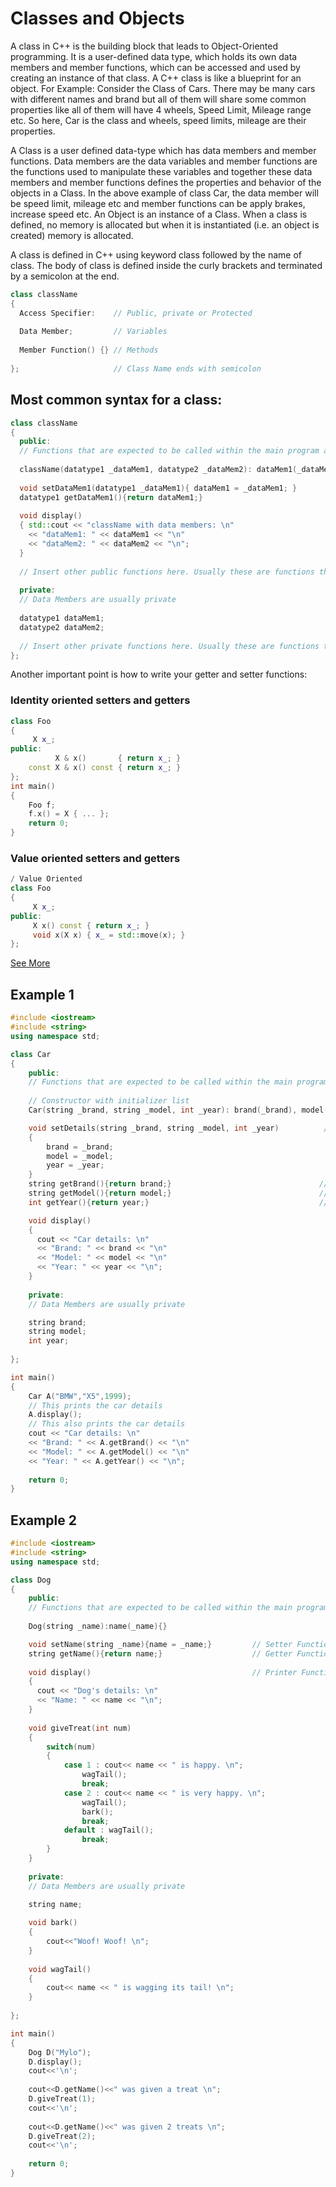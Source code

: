 # Classes and Objects

A class in C++ is the building block that leads to Object-Oriented programming. It is a user-defined data type, which holds its own data members and member functions, which can be accessed and used by creating an instance of that class. A C++ class is like a blueprint for an object.
For Example: Consider the Class of Cars. There may be many cars with different names and brand but all of them will share some common properties like all of them will have 4 wheels, Speed Limit, Mileage range etc. So here, Car is the class and wheels, speed limits, mileage are their properties.

A Class is a user defined data-type which has data members and member functions.
Data members are the data variables and member functions are the functions used to manipulate these variables and together these data members and member functions defines the properties and behavior of the objects in a Class.
In the above example of class Car, the data member will be speed limit, mileage etc and member functions can be apply brakes, increase speed etc.
An Object is an instance of a Class. When a class is defined, no memory is allocated but when it is instantiated (i.e. an object is created) memory is allocated.

A class is defined in C++ using keyword class followed by the name of class. The body of class is defined inside the curly brackets and terminated by a semicolon at the end.

```c++
class className
{
  Access Specifier:    // Public, private or Protected
  
  Data Member;         // Variables
  
  Member Function() {} // Methods
  
};                     // Class Name ends with semicolon
```

## Most common syntax for a class:

```c++
class className
{
  public:                                                                  
  // Functions that are expected to be called within the main program are generally public
  
  className(datatype1 _dataMem1, datatype2 _dataMem2): dataMem1(_dataMem1), dataMem2(_dataMem2) {}       // Constructor with initializer list
  
  void setDataMem1(datatype1 _dataMem1){ dataMem1 = _dataMem1; }             // Setter Function
  datatype1 getDataMem1(){return dataMem1;}                                  // Getter Function
  
  void display()                                                            // Printer Function
  { std::cout << "className with data members: \n"
    << "dataMem1: " << dataMem1 << "\n"
    << "dataMem2: " << dataMem2 << "\n";
  }
  
  // Insert other public functions here. Usually these are functions that require user interaction/input.
  
  private:
  // Data Members are usually private
  
  datatype1 dataMem1;                                                       
  datatype2 dataMem2;
  
  // Insert other private functions here. Usually these are functions that do not require user interaction/input.
};
```

Another important point is how to write your getter and setter functions:

### Identity oriented setters and getters
```c++
class Foo
{
     X x_;
public:
          X & x()       { return x_; }
    const X & x() const { return x_; }
};
int main()
{
    Foo f;
    f.x() = X { ... };
    return 0;
}
```
### Value oriented setters and getters
```c++
/ Value Oriented
class Foo
{
     X x_;
public:
     X x() const { return x_; }
     void x(X x) { x_ = std::move(x); }
};
```
[See More](https://stackoverflow.com/questions/51615363/how-to-write-c-getters-and-setters)

## Example 1

```c++
#include <iostream>
#include <string>
using namespace std;

class Car
{
    public:
    // Functions that are expected to be called within the main program are generally public
  
    // Constructor with initializer list
    Car(string _brand, string _model, int _year): brand(_brand), model(_model), year(_year) {}

    void setDetails(string _brand, string _model, int _year)          // Setter Function
    {
        brand = _brand;
        model = _model;
        year = _year;
    }
    string getBrand(){return brand;}                                 // Getter Function
    string getModel(){return model;}                                 // Getter Function
    int getYear(){return year;}                                      // Getter Function

    void display()                                                      // Printer Function
    {
      cout << "Car details: \n"
      << "Brand: " << brand << "\n"
      << "Model: " << model << "\n"
      << "Year: " << year << "\n";
    }
  
    private:
    // Data Members are usually private

    string brand;
    string model;
    int year;
    
};

int main()
{
    Car A("BMW","X5",1999);
    // This prints the car details
    A.display();
    // This also prints the car details
    cout << "Car details: \n"
    << "Brand: " << A.getBrand() << "\n"
    << "Model: " << A.getModel() << "\n"
    << "Year: " << A.getYear() << "\n";
    
    return 0;
}
```
## Example 2
```c++
#include <iostream>
#include <string>
using namespace std;

class Dog
{
    public:
    // Functions that are expected to be called within the main program are generally public
  
    Dog(string _name):name(_name){}

    void setName(string _name){name = _name;}         // Setter Function
    string getName(){return name;}                    // Getter Function
    
    void display()                                    // Printer Function
    {
      cout << "Dog's details: \n"
      << "Name: " << name << "\n";
    }
    
    void giveTreat(int num)
    {
        switch(num)
        {
            case 1 : cout<< name << " is happy. \n";
                wagTail();
                break;
            case 2 : cout<< name << " is very happy. \n";
                wagTail();
                bark();
                break;
            default : wagTail();
                break;
        }
    }
    
    private:
    // Data Members are usually private

    string name;
    
    void bark()
    {
        cout<<"Woof! Woof! \n";
    }
    
    void wagTail()
    {
        cout<< name << " is wagging its tail! \n";
    }
    
};

int main()
{
    Dog D("Mylo");
    D.display();
    cout<<'\n';
    
    cout<<D.getName()<<" was given a treat \n";
    D.giveTreat(1);
    cout<<'\n';
    
    cout<<D.getName()<<" was given 2 treats \n";
    D.giveTreat(2);
    cout<<'\n';
    
    return 0;
}
```
